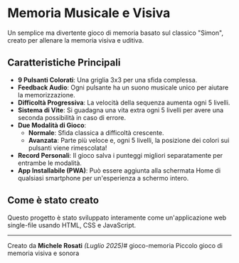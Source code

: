 # Memoria Musicale e Visiva

Un semplice ma divertente gioco di memoria basato sul classico "Simon", creato per allenare la memoria visiva e uditiva.

## Caratteristiche Principali

* **9 Pulsanti Colorati**: Una griglia 3x3 per una sfida complessa.
* **Feedback Audio**: Ogni pulsante ha un suono musicale unico per aiutare la memorizzazione.
* **Difficoltà Progressiva**: La velocità della sequenza aumenta ogni 5 livelli.
* **Sistema di Vite**: Si guadagna una vita extra ogni 5 livelli per avere una seconda possibilità in caso di errore.
* **Due Modalità di Gioco**:
    * **Normale**: Sfida classica a difficoltà crescente.
    * **Avanzata**: Parte più veloce e, ogni 5 livelli, la posizione dei colori sui pulsanti viene rimescolata!
* **Record Personali**: Il gioco salva i punteggi migliori separatamente per entrambe le modalità.
* **App Installabile (PWA)**: Può essere aggiunta alla schermata Home di qualsiasi smartphone per un'esperienza a schermo intero.

## Come è stato creato

Questo progetto è stato sviluppato interamente come un'applicazione web single-file usando HTML, CSS e JavaScript.

---
Creato da **Michele Rosati** 
*(Luglio 2025)*# gioco-memoria
Piccolo gioco di memoria visiva e sonora
